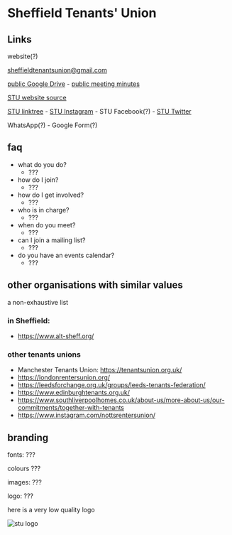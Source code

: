 # Sheffield Tenants' Union

## Links

website(?)

[sheffieldtenantsunion@gmail.com](mailto:sheffieldtenantsunion@gmail.com)

[public Google Drive](https://drive.google.com/drive/folders/11FkyXUYyzSqxX4RPVyKqcxLdU0PStz9N) - [public meeting minutes](https://drive.google.com/drive/folders/1h1MKx8x3O23YhQa0LVWj0fXSebMbWM0S)

[STU website source](https://github.com/Sheffield-TU/website)

[STU linktree](https://linktr.ee/sheffieldtenantsunion) - [STU Instagram](https://www.instagram.com/sheffieldtenantsunion/) - STU Facebook(?) - [STU Twitter](https://linktr.ee/sheffieldtenantsunion)

WhatsApp(?) - Google Form(?)

## faq

- what do you do?
  - ???
- how do I join?
  - ???
- how do I get involved?
  - ???
- who is in charge?
  - ???
- when do you meet?
  - ???
- can I join a mailing list?
  - ???
- do you have an events calendar?
  - ???

## other organisations with similar values

a non-exhaustive list

### in Sheffield:

- https://www.alt-sheff.org/

### other tenants unions

- Manchester Tenants Union: <https://tenantsunion.org.uk/>
- https://londonrentersunion.org/
- https://leedsforchange.org.uk/groups/leeds-tenants-federation/
- https://www.edinburghtenants.org.uk/
- https://www.southliverpoolhomes.co.uk/about-us/more-about-us/our-commitments/together-with-tenants
- https://www.instagram.com/nottsrentersunion/

## branding

fonts: ???

colours ???

images: ???

logo: ???

here is a very low quality logo

![stu logo](https://github.com/user-attachments/assets/c658abc4-31c3-41c7-b642-b79c3599c0f9)


